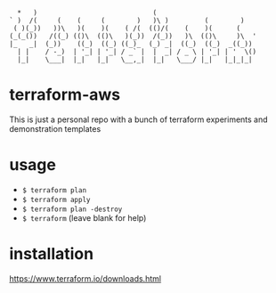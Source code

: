 ```                                                                 
  *   )                             (                            
` )  /(     (    (     (        )   )\ )         (        )      
 ( )(_))   ))\   )(    )(    ( /(  (()/(    (    )(      (       
(_(_())   /((_) (()\  (()\   )(_))  /(_))   )\  (()\     )\  '   
|_   _|  (_))    ((_)  ((_) ((_)_  (_) _|  ((_)  ((_)  _((_))    
  | |    / -_)  | '_| | '_| / _` |  |  _| / _ \ | '_| | '  \()   
  |_|    \___|  |_|   |_|   \__,_|  |_|   \___/ |_|   |_|_|_|    
```                                                                 

# terraform-aws

This is just a personal repo with a bunch of terraform experiments and demonstration templates

# usage

- ```$ terraform plan```
- ```$ terraform apply```
- ```$ terraform plan -destroy```
- ```$ terraform``` (leave blank for help)

# installation

https://www.terraform.io/downloads.html



